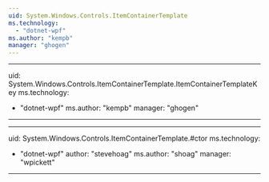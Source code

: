 ```yaml
---
uid: System.Windows.Controls.ItemContainerTemplate
ms.technology: 
  - "dotnet-wpf"
ms.author: "kempb"
manager: "ghogen"
---
```


---
uid: System.Windows.Controls.ItemContainerTemplate.ItemContainerTemplateKey
ms.technology: 
  - "dotnet-wpf"
ms.author: "kempb"
manager: "ghogen"
---

---
uid: System.Windows.Controls.ItemContainerTemplate.#ctor
ms.technology: 
  - "dotnet-wpf"
author: "stevehoag"
ms.author: "shoag"
manager: "wpickett"
---
